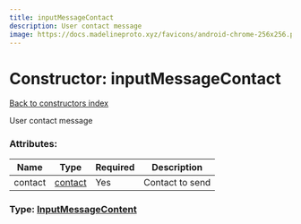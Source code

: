 ```yaml
---
title: inputMessageContact
description: User contact message
image: https://docs.madelineproto.xyz/favicons/android-chrome-256x256.png
---
```

# Constructor: inputMessageContact  
[Back to constructors index](index.md)



User contact message

### Attributes:

| Name     |    Type       | Required | Description |
|----------|---------------|----------|-------------|
|contact|[contact](../constructors/contact.md) | Yes|Contact to send|



### Type: [InputMessageContent](../types/InputMessageContent.md)


